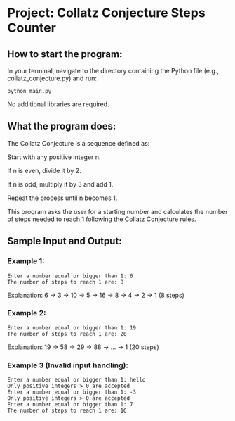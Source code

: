 # Project: Collatz Conjecture Steps Counter

## How to start the program:

In your terminal, navigate to the directory containing the Python file (e.g., collatz_conjecture.py) and run:
```text
python main.py
```
No additional libraries are required.

## What the program does:

The Collatz Conjecture is a sequence defined as:

Start with any positive integer n.

If n is even, divide it by 2.

If n is odd, multiply it by 3 and add 1.

Repeat the process until n becomes 1.

This program asks the user for a starting number and calculates the number of steps needed to reach 1 following the Collatz Conjecture rules.

## Sample Input and Output:
### Example 1:
``` text
Enter a number equal or bigger than 1: 6
The number of steps to reach 1 are: 8
```
Explanation:
6 → 3 → 10 → 5 → 16 → 8 → 4 → 2 → 1 (8 steps)

### Example 2:
``` text
Enter a number equal or bigger than 1: 19
The number of steps to reach 1 are: 20
```
Explanation:
19 → 58 → 29 → 88 → ... → 1 (20 steps)

### Example 3 (Invalid input handling):

``` text
Enter a number equal or bigger than 1: hello
Only positive integers > 0 are accepted
Enter a number equal or bigger than 1: -3
Only positive integers > 0 are accepted
Enter a number equal or bigger than 1: 7
The number of steps to reach 1 are: 16
```